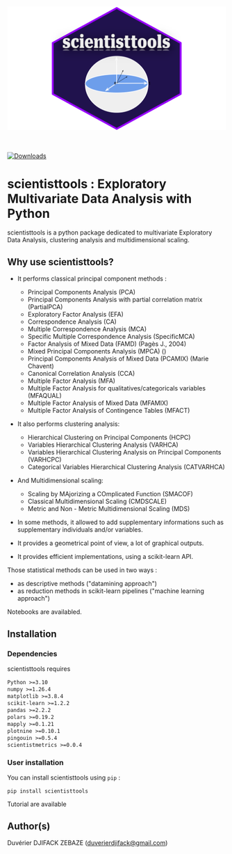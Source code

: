 <center>
    <img src="./figures/scientisttools.svg" alt="centered image" height="50%"/>
</center>

<br>
<br>

[![Downloads](https://static.pepy.tech/badge/scientisttools)](https://pepy.tech/project/scientisttools)



# scientisttools : Exploratory Multivariate Data Analysis with Python

scientisttools is a python package dedicated to multivariate Exploratory Data Analysis, clustering analysis and multidimensional scaling.

## Why use scientisttools?

* It performs classical principal component methods : 
    * Principal Components Analysis (PCA)
    * Principal Components Analysis with partial correlation matrix (PartialPCA)
    * Exploratory Factor Analysis (EFA)
    * Correspondence Analysis (CA)
    * Multiple Correspondence Analysis (MCA)
    * Specific Multiple Correspondence Analysis (SpecificMCA)
    * Factor Analysis of Mixed Data (FAMD) (Pagès J., 2004)
    * Mixed Principal Components Analysis (MPCA) ()
    * Principal Components Analysis of Mixed Data (PCAMIX) (Marie Chavent)
    * Canonical Correlation Analysis (CCA)
    * Multiple Factor Analysis (MFA)
    * Multiple Factor Analysis for qualitatives/categoricals variables (MFAQUAL)
    * Multiple Factor Analysis of Mixed Data (MFAMIX)
    * Multiple Factor Analysis of Contingence Tables (MFACT)

* It also performs clustering analysis:
    * Hierarchical Clustering on Principal Components (HCPC)
    * Variables Hierarchical Clustering Analysis (VARHCA)
    * Variables Hierarchical Clustering Analysis on Principal Components (VARHCPC)
    * Categorical Variables Hierarchical Clustering Analysis (CATVARHCA)

* And Multidimensional scaling:
    * Scaling by MAjorizing a COmplicated Function (SMACOF)
    * Classical Multidimensional Scaling (CMDSCALE)
    * Metric and Non - Metric Multidimensional Scaling (MDS)
    

* In some methods, it allowed to add supplementary informations such as supplementary individuals and/or variables.
* It provides a geometrical point of view, a lot of graphical outputs.
* It provides efficient implementations, using a scikit-learn API.

Those statistical methods can be used in two ways :
* as descriptive methods ("datamining approach")
* as reduction methods in scikit-learn pipelines ("machine learning approach")

Notebooks are availabled.

## Installation

### Dependencies

scientisttools requires 

```
Python >=3.10
numpy >=1.26.4
matplotlib >=3.8.4
scikit-learn >=1.2.2
pandas >=2.2.2
polars >=0.19.2
mapply >=0.1.21
plotnine >=0.10.1
pingouin >=0.5.4
scientistmetrics >=0.0.4
```

### User installation

You can install scientisttools using `pip` :

```
pip install scientisttools
```

Tutorial are available

## Author(s)

Duvérier DJIFACK ZEBAZE ([duverierdjifack@gmail.com](duverierdjifack@gmail.com))
